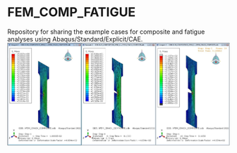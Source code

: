 # FEM_COMP_FATIGUE
Repository for sharing the example cases for composite and fatigue analyses using Abaqus/Standard/Explicit/CAE.
![plot](/01_COMPOSITE_ANALYSIS/01_COMPOSITE_CRACK_XFEM/CRACK_PROPAGATION.jpg)
